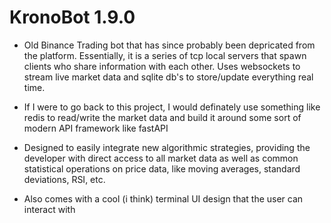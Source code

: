 # KronoBot 1.9.0

* Old Binance Trading bot that has since probably been depricated from the platform. Essentially, 
it is a series of tcp local servers that spawn clients who share information with each other. Uses
websockets to stream live market data and sqlite db's to store/update everything real time.

* If I were to go back to this project, I would definately use something like redis to read/write
the market data and build it around some sort of modern API framework like fastAPI

* Designed to easily integrate new algorithmic strategies, providing the developer with direct
access to all market data as well as common statistical operations on price data, like moving averages,
standard deviations, RSI, etc.

* Also comes with a cool (i think) terminal UI design that the user can interact with
